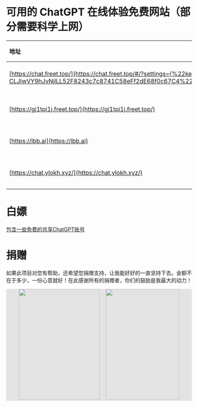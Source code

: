 # 可用的 ChatGPT 在线体验免费网站（部分需要科学上网）

| 地址 | 状态 | 地址 | 状态 | 地址 | 状态 |
|:--- |:--- |:--- |:--- |:--- |:--- |
|[https://chat.freet.top/](https://chat.freet.top/#/?settings={%22key%22:%22sk-CLJIwVY9hJvNjlLL52F8243c7c8741C58eFf2dE68f0c67C4%22,%22url%22:%22https://api.7tu.link/%22})| 免费 |[https://7ka5h8xt.freet.top/](https://7ka5h8xt.freet.top/)| 免费 |[https://3v.free-chat.asia/](https://3v.free-chat.asia/)| 免费 |
|[https://gj1tpi1j.freet.top/](https://gj1tpi1j.freet.top/)| 免费 |[https://url1.ai-node.com](https://url1.ai-node.com)| 免费 |[https://a1.free-chat.asia/](https://a1.free-chat.asia/)| 免费 |
|[https://lbb.ai](https://lbb.ai)| 免费 |[https://c.binjie.fun/](https://c.binjie.fun/)| 免费 |[https://e4.free-chat.asia/](https://e4.free-chat.asia/)| 免费 |
|[https://chat.ylokh.xyz/](https://chat.ylokh.xyz/)| 免费 |[https://n7.gpt03.xyz/?chat=1](https://n7.gpt03.xyz/?chat=1)| 免费 |[https://chat.geekgpt.org/](https://chat.geekgpt.org/)| 免费 |

# 白嫖
[包含一些免费的共享ChatGPT账号](https://chat-shared2.zhile.io/shared.html)

# 捐赠

如果此项目对您有帮助，还希望您捐赠支持，让我能好好的一直坚持下去。金额不在于多少，一份心意就好！在此感谢所有的捐赠者，你们的鼓励是我最大的动力！

<div style="background:#e3e3e3; color:#FFF" align=center >
<img width="220" height="300" src="https://cdn.jsdelivr.net/gh/xiaoxuan6/static/images/202212102216540.png"/>&nbsp;&nbsp;&nbsp;&nbsp;<img width="200" height="300" src="https://cdn.jsdelivr.net/gh/xiaoxuan6/static/images/202212102216435.jpg"/></div>

